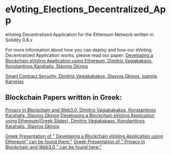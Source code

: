 # eVoting_Elections_Decentralized_App
eVoting Decentralized Application for the Ethereum Network written in Solidity 0.8.x

For more information about how you can deploy and how our eVoting Decentralized Application works, please read our paper:
[Developing a Blockchain eVoting Application using Ethereum, Dimitris Vagiakakaos, Konstantinos Karahalis, Stavros Gkinos](https://github.com/sv1sjp/eVoting_Elections_Decentralized_App/blob/main/eVoting_Smart_Contract_paper.pdf)

[Smart Contract Security, Dimitris Vagiakakakos, Stavros Gkinos, Ioannis Karvelas](https://github.com/sv1sjp/eVoting_Elections_Decentralized_App/blob/main/smartcontract_security_paper.pdf)


## Blockchain Papers written in Greek:

[ Privacy in Blockchain and Web3.0, Dimitris Vagiakakakos, Konstantinos Karahalis, Stavros Gkinos](https://github.com/sv1sjp/eVoting_Elections_Decentralized_App/blob/main/Privacy%20in%20Blockchain%20and%20Web3.0%20(Greek).pdf)
[Developing a Blockchain eVoting Application using Ethereum(Greek Slides), Dimitris Vagiakakaos, Konstantinos Karahalis, Stavros Gkinos](https://github.com/sv1sjp/eVoting_Elections_Decentralized_App/blob/main/eVoting_Decentralized_Application_PresentationGR.pdf)

[Greek Presentation of " Developing a Blockchain eVoting Application using Ethereum" can be found there:"](https://www.youtube.com/watch?v=QBBQJU2NqiM&list=PLZa7COjIxKWyePlYF29HdKR0raeWMqG8v&index=2)
[Greek Presentation of " Privacy in Blockchain and Web3.0 " can be found here:"](https://www.youtube.com/watch?v=QBBQJU2NqiM&list=PLZa7COjIxKWyePlYF29HdKR0raeWMqG8v&index=4)
